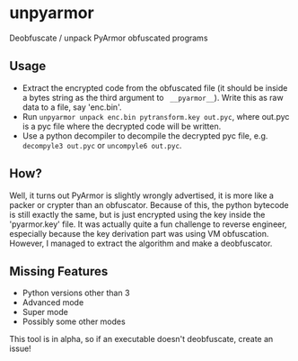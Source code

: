 # unpyarmor
Deobfuscate / unpack PyArmor obfuscated programs

## Usage
- Extract the encrypted code from the obfuscated file (it should be inside a bytes string as the third argument to ` __pyarmor__`). Write this as raw data to a file, say 'enc.bin'.
- Run `unpyarmor unpack enc.bin pytransform.key out.pyc`, where out.pyc is a pyc file where the decrypted code will be written.
- Use a python decompiler to decompile the decrypted pyc file, e.g. `decompyle3 out.pyc` or `uncompyle6 out.pyc`.

## How?
Well, it turns out PyArmor is slightly wrongly advertised, it is more like a packer or crypter than an obfuscator. Because of this, the python bytecode is still exactly the same, but is just encrypted using the key inside the 'pyarmor.key' file.
It was actually quite a fun challenge to reverse engineer, especially because the key derivation part was using VM obfuscation. However, I managed to extract the algorithm and make a deobfuscator.

## Missing Features
- Python versions other than 3
- Advanced mode
- Super mode
- Possibly some other modes

This tool is in alpha, so if an executable doesn't deobfuscate, create an issue!
